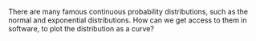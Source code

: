 
There are many famous continuous probability distributions, such as the
normal and exponential distributions.  How can we get access to them in
software, to plot the distribution as a curve?
